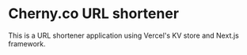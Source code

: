 # Cherny.co URL shortener

This is a URL shortener application using Vercel's KV store and Next.js framework.
